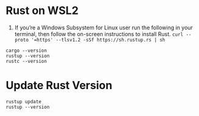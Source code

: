 # Rust on WSL2

1. If you’re a Windows Subsystem for Linux user run the following in your terminal, then follow the on-screen instructions to install Rust. `curl --proto '=https' --tlsv1.2 -sSf https://sh.rustup.rs | sh` 

```shell
cargo --version
rustup --version
rustc --version
```

# Update Rust Version

```shell
rustup update
rustup --version
```